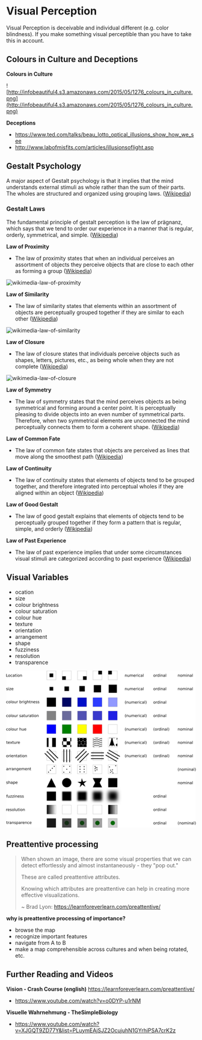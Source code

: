 # Visual Perception

Visual Perception is deceivable and individual different (e.g. color blindness). If you make something visual perceptible than you have to take this in account. 

## Colours in Culture and Deceptions

**Colours in Culture**

![http://infobeautiful4.s3.amazonaws.com/2015/05/1276_colours_in_culture.png](http://infobeautiful4.s3.amazonaws.com/2015/05/1276_colours_in_culture.png)

**Deceptions**
- https://www.ted.com/talks/beau_lotto_optical_illusions_show_how_we_see
- http://www.labofmisfits.com/articles/illusionsoflight.asp


## Gestalt Psychology

A major aspect of Gestalt psychology is that it implies that the mind understands external stimuli as whole rather than the sum of their parts. The wholes are structured and organized using grouping laws. ([Wikipedia](https://en.wikipedia.org/wiki/Gestalt_psychology))


### Gestalt Laws

The fundamental principle of gestalt perception is the law of prägnanz, which says that we tend to order our experience in a manner that is regular, orderly, symmetrical, and simple. ([Wikipedia](https://en.wikipedia.org/wiki/Gestalt_psychology))

**Law of Proximity**
- The law of proximity states that when an individual perceives an assortment of objects they perceive objects that are close to each other as forming a group ([Wikipedia](https://en.wikipedia.org/wiki/Gestalt_psychology))

![wikimedia-law-of-proximity](https://upload.wikimedia.org/wikipedia/commons/2/22/Gestalt_proximity.svg)

**Law of Similarity**
- The law of similarity states that elements within an assortment of objects are perceptually grouped together if they are similar to each other ([Wikipedia](https://en.wikipedia.org/wiki/Gestalt_psychology))

![wikimedia-law-of-similarity](https://upload.wikimedia.org/wikipedia/commons/8/8f/Gestalt_similarity.svg)

**Law of Closure**
- The law of closure states that individuals perceive objects such as shapes, letters, pictures, etc., as being whole when they are not complete ([Wikipedia](https://en.wikipedia.org/wiki/Gestalt_psychology))

![wikimedia-law-of-closure](https://upload.wikimedia.org/wikipedia/commons/3/30/Gestalt_closure.svg)

**Law of Symmetry**
- The law of symmetry states that the mind perceives objects as being symmetrical and forming around a center point. It is perceptually pleasing to divide objects into an even number of symmetrical parts. Therefore, when two symmetrical elements are unconnected the mind perceptually connects them to form a coherent shape. ([Wikipedia](https://en.wikipedia.org/wiki/Gestalt_psychology))

**Law of Common Fate**
- The law of common fate states that objects are perceived as lines that move along the smoothest path ([Wikipedia](https://en.wikipedia.org/wiki/Gestalt_psychology))

**Law of Continuity**
- The law of continuity states that elements of objects tend to be grouped together, and therefore integrated into perceptual wholes if they are aligned within an object ([Wikipedia](https://en.wikipedia.org/wiki/Gestalt_psychology))

**Law of Good Gestalt**
- The law of good gestalt explains that elements of objects tend to be perceptually grouped together if they form a pattern that is regular, simple, and orderly ([Wikipedia](https://en.wikipedia.org/wiki/Gestalt_psychology))

**Law of Past Experience**
- The law of past experience implies that under some circumstances visual stimuli are categorized according to past experience ([Wikipedia](https://en.wikipedia.org/wiki/Gestalt_psychology))


## Visual Variables

- ocation
- size
- colour brightness
- colour saturation
- colour hue
- texture
- orientation
- arrangement
- shape
- fuzziness
- resolution
- transparence

![visual-variables](kartographie/visual-variables.png)

## Preattentive processing

> When shown an image, there are some visual properties that we can detect effortlessly and almost instantaneously - they "pop out."
>
> These are called preattentive attributes.
>
> Knowing which attributes are preattentive can help in creating more effective visualizations. 
>
> ~ Brad Lyon: https://learnforeverlearn.com/preattentive/

**why is preattentive processing of importance?**
- browse the map
- recognize important features
- navigate from A to B
- make a map comprehensible across cultures and when being rotated, etc.


## Further Reading and Videos

**Vision - Crash Course (english)**
https://learnforeverlearn.com/preattentive/
- https://www.youtube.com/watch?v=o0DYP-u1rNM

**Visuelle Wahrnehmung - TheSimpleBiology**
- https://www.youtube.com/watch?v=XJGQT9ZD77Y&list=PLuymEAjSJZ2OcujuhN1GYrhiPSA7crK2z
